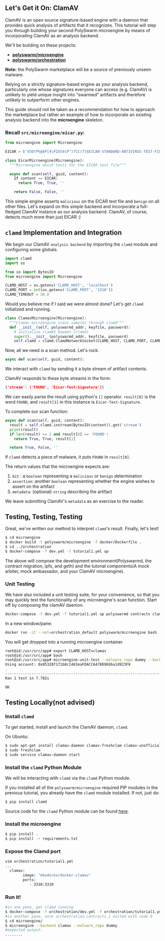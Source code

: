 ## Let's Get it On: ClamAV

ClamAV is an open source signature-based engine with a daemon that provides quick analysis of artifacts that it recognizes.
This tutorial will step you through building your second PolySwarm microengine by means of incorporating ClamAV as an analysis backend.

We'll be building on these projects:
* [**polyswarm/microengine**](https://github.com/polyswarm/microengine)
* [**polyswarm/orchestration**](https://github.com/polyswarm/orchestration)

<div class="m-flag">
  <p><strong style="display: inline;">Note:</strong> the PolySwarm marketplace will be a source of previously unseen malware.</p>
  <p>Relying on a strictly signature-based engine as your analysis backend, particularly one whose signatures everyone can access (e.g. ClamAV) is unlikely to yield unique insight into "swarmed" artifacts and therefore unlikely to outperform other engines. </p>
  <p>This guide should not be taken as a recommendation for how to approach the marketplace but rather an example of how to incorporate an existing analysis backend into the <strong style="display: inline;">microengine</strong> skeleton.</p>
</div>

### Recall `src/microengine/eicar.py`:

```python
from microengine import Microengine

EICAR = b'X5O!P%@AP[4\PZX54(P^)7CC)7}$EICAR-STANDARD-ANTIVIRUS-TEST-FILE!$H+H*'

class EicarMicroengine(Microengine):
  """Microengine which tests for the EICAR test file"""

  async def scan(self, guid, content):
    if content == EICAR:
      return True, True, ''

    return False, False, ''
```

This simple engine asserts `malicious` on the EICAR test file and `benign` on all other files.
Let's expand on this simple backend and incorporate a full-fledged ClamAV instance as our analysis backend.
ClamAV, of course, detects much more than just EICAR :)

## `clamd` Implementation and Integration

We begin our ClamAV `analysis backend` by importing the `clamd` module and configuring some globals.

```python
import clamd
import os

from io import BytesIO
from microengine import Microengine

CLAMD_HOST = os.getenv('CLAMD_HOST', 'localhost')
CLAMD_PORT = int(os.getenv('CLAMD_PORT', '3310'))
CLAMD_TIMEOUT = 30.0
```

Would you believe me if I said we were almost done?
Let's get `clamd` initialized and running.

```python
class ClamavMicroengine(Microengine):
  """Clamav microengine scans samples through clamd"""
  def __init__(self, polyswarmd_addr, keyfile, password):
    # initialize clamAV Daemon (clamd)
    super().__init__(polyswarmd_addr, keyfile, password)
    self.clamd = clamd.ClamdNetworkSocket(CLAMD_HOST, CLAMD_PORT, CLAMD_TIMEOUT)
```

Now, all we need is a scan method.
Let's rock.

```python
async def scan(self, guid, content):
```

We interact with `clamd` by sending it a byte stream of artifact contents.

ClamAV responds to these byte streams in the form:

```json
{'stream': ('FOUND', 'Eicar-Test-Signature')}
```

We can easily parse the result using python's `[]` operator. `result[0]` is the word `FOUND`, and `result[1]` in this instance is `Eicar-Test-Signature`.

To complete our scan function:

```python
async def scan(self, guid, content):
  result = self.clamd.instream(BytesIO(content)).get('stream')
  print(result)
  if len(result) >= 2 and result[0] == 'FOUND':
    return True, True, result[1]

  return True, False, ''
```

If `clamd` detects a piece of malware, it puts `FOUND` in `result[0]`.

The return values that the microengine expects are:

1. `bit` : a `boolean` representing a `malicious` or `benign` determination
1. `assertion`: another `boolean` representing whether the engine wishes to assert on the artifact
1. `metadata`: (optional) `string` describing the artifact

We leave submitting ClamAV's `metadata` as an exercise to the reader.

## Testing, Testing, Testing

Great, we've written our method to interpret `clamd`'s result.
Finally, let's test!

```sh
$ cd microengine
$ docker build -t polyswarm/microengine -f docker/Dockerfile .
$ cd ../orchestration
$ docker-compose -f dev.yml -f tutorial1.yml up
```

The above will compose the development environment(Polyswarmd, the contract migration, ipfs, and geth) and the tutorial components(A mock arbiter, mock ambassador, and your ClamAV microengine).

### Unit Testing

We have also included a unit testing suite, for your convenience, so that you may quickly test the functionality of any microengine's scan function.
Start off by composing the clamAV daemon.
```sh
docker-compose -f dev.yml -f tutorial1.yml up polyswarmd contracts clamav
```
In a new window/pane:
```sh
docker run -it --net=orchestration_default polyswarm/microengine bash
```
You will get dropped into a running microengine container.
```bash
root@id:/usr/src/app# export CLAMD_HOST=clamav
root@id:/usr/src/app# bash
root@id:/usr/src/app# microengine-unit-test --malware_repo dummy --backend clamav
Using account: 0x05328f171b8c1463eaFDACCA478D9EE6a1d923F8
.
----------------------------------------------------------------------
Ran 1 test in 7.782s

OK
```

## Testing Locally(not advised)

### Install `clamd`

To get started, install and launch the ClamAV daemon, `clamd`.

On Ubuntu:

```sh
$ sudo apt-get install clamav-daemon clamav-freshclam clamav-unofficial-sigs
$ sudo freshclam
$ sudo service clamav-daemon start
```

### Install the `clamd` Python Module

We will be interacting with `clamd` via the `clamd` Python module.

If you installed all of the `polyswarm/microengine` required PIP modules in the previous tutorial, you already have the `clamd` module installed.
If not, just do:

```sh
$ pip install clamd
```

Source code for the `clamd` Python module can be found [here](https://github.com/graingert/python-clamd).

### Install the microengine

```sh
$ pip install .
$ pip install -r requirements.txt
```
### Expose the Clamd port
```sh
vim orchestration/tutorial1.yml
...
  clamav:
        image: "mkodockx/docker-clamav"
        ports:
           - 3310:3310
```
### Run it!

```sh
#in one pane, get clamd running
$ docker-compose -f orchestration/dev.yml -f orchestration/tutorial1.yml up polyswarmd contracts clamav
#in another pane, once orchestration_contracts_1 exited with code 0
$ cd microengine/
$ microengine --backend clamav --malware_repo dummy
#expected output:
........
```